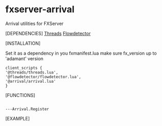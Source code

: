 # fxserver-arrival
Arrival utilities for FXServer


[DEPENDENCIES]
[Threads](https://forum.cfx.re/t/lib-threads-good-for-loops/2089076)
[Flowdetector](https://forum.cfx.re/t/release-utility-addon-flowdetector-utilities-cfx-switchcase-utilities-for-fxserver/3454975/4)


[INSTALLATION] 

Set it as a dependency in you fxmanifest.lua
make sure fx_version up to 'adamant' version

```
client_scripts {
'@threads/threads.lua',
'@flowdetector/flowdetector.lua',
'@arrival/arrival.lua'
}
```

[FUNCTIONS]
```

---Arrival.Register

```

[EXAMPLE]

```

```


